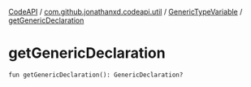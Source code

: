 [CodeAPI](../../index.md) / [com.github.jonathanxd.codeapi.util](../index.md) / [GenericTypeVariable](index.md) / [getGenericDeclaration](.)

# getGenericDeclaration

`fun getGenericDeclaration(): GenericDeclaration?`